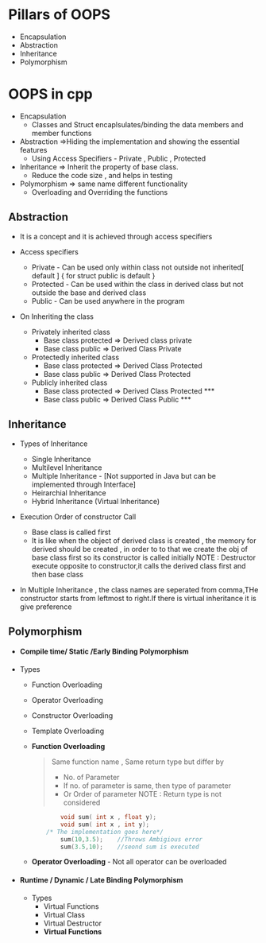 # Pillars of OOPS

- Encapsulation
- Abstraction
- Inheritance
- Polymorphism

# OOPS in cpp

- Encapsulation
  - Classes and Struct encaplsulates/binding the data members and member functions
- Abstraction =>Hiding the implementation and showing the essential features
  - Using Access Specifiers - Private , Public , Protected
- Inheritance => Inherit the property of base class.
  - Reduce the code size , and helps in testing
- Polymorphism  => same name different functionality
  - Overloading and Overriding the functions

## Abstraction
- It is a concept and it is achieved through access specifiers
- Access specifiers
  - Private    - Can be used only within class not outside not inherited[ default ] { for struct public is default }
  - Protected  - Can be used within the class in derived class but not outside the base and derived class
  - Public   - Can be used anywhere in the program
  
- On Inheriting the class 
  - Privately inherited class
     - Base class protected  => Derived class private
     - Base class public     => Derived Class Private
  - Protectedly inherited class
     - Base class protected => Derived Class Protected   
     - Base class public => Derived Class Protected   
  - Publicly inherited class
     - Base class protected => Derived Class Protected  *** 
     - Base class public => Derived Class Public   ***
  
## Inheritance

- Types of Inheritance
  - Single Inheritance
  - Multilevel Inheritance
  - Multiple Inheritance - [Not supported in Java but can be implemented through Interface]
  - Heirarchial Inheritance
  - Hybrid Inheritance (Virtual Inheritance)
  
- Execution Order of constructor Call
  - Base class is called first
  - It is like when the object of derived class is created , the memory for derived should be created , in order to to that we create the obj of base class first so its constructor is called initially
  NOTE  : Destructor execute opposite to constructor,it calls the derived class first and then base class
-  In Multiple Inheritance , the class names are seperated from comma,THe constructor starts from leftmost to right.If there is virtual inheritance it is give preference

## Polymorphism

- #### Compile time/ Static /Early Binding Polymorphism
- Types
  - Function Overloading
  - Operator Overloading
  - Constructor Overloading
  - Template Overloading
  
  - <b>Function Overloading</b>
    > Same function name , Same return type but differ by
    >
    >- No. of Parameter
    >- If no. of parameter is same, then type of parameter
    >- Or Order of parameter
    >NOTE : Return type is not considered 
    ```cpp
            void sum( int x , float y);
            void sum( int x , int y);
        /* The implementation goes here*/
            sum(10,3.5);    //Throws Ambigious error
            sum(3.5,10);    //seond sum is executed
    ```
  - <b>Operator Overloading</b>
        - Not all operator can be overloaded
  
- #### Runtime / Dynamic / Late Binding Polymorphism
  - Types 
    - Virtual Functions
    - Virtual Class
    - Virtual Destructor 
    - <b>Virtual Functions</b>
